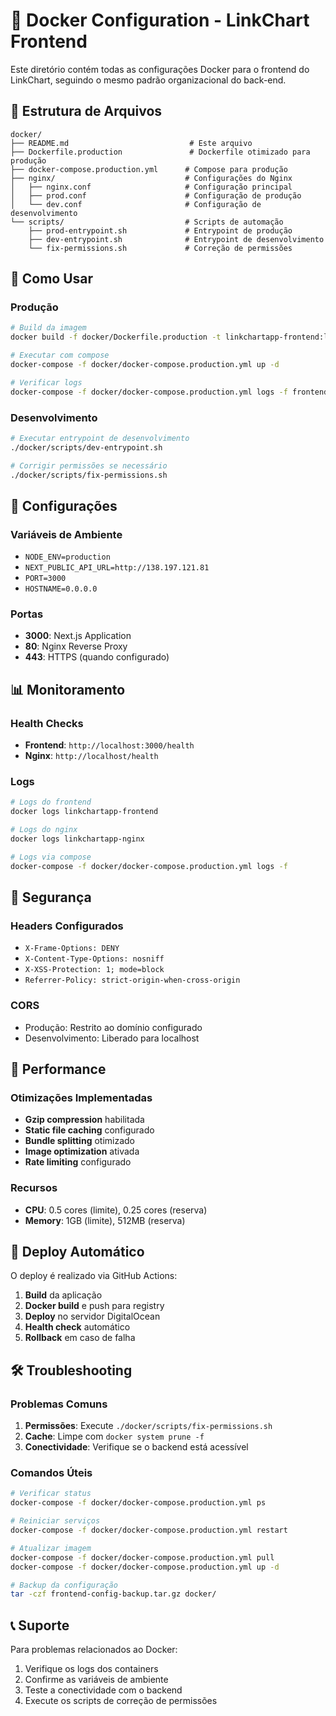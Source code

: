 # 🐳 Docker Configuration - LinkChart Frontend

Este diretório contém todas as configurações Docker para o frontend do LinkChart, seguindo o mesmo padrão organizacional do back-end.

## 📁 Estrutura de Arquivos

```
docker/
├── README.md                           # Este arquivo
├── Dockerfile.production               # Dockerfile otimizado para produção
├── docker-compose.production.yml      # Compose para produção
├── nginx/                             # Configurações do Nginx
│   ├── nginx.conf                     # Configuração principal
│   ├── prod.conf                      # Configuração de produção
│   └── dev.conf                       # Configuração de desenvolvimento
└── scripts/                           # Scripts de automação
    ├── prod-entrypoint.sh             # Entrypoint de produção
    ├── dev-entrypoint.sh              # Entrypoint de desenvolvimento
    └── fix-permissions.sh             # Correção de permissões
```

## 🚀 Como Usar

### Produção

```bash
# Build da imagem
docker build -f docker/Dockerfile.production -t linkchartapp-frontend:latest .

# Executar com compose
docker-compose -f docker/docker-compose.production.yml up -d

# Verificar logs
docker-compose -f docker/docker-compose.production.yml logs -f frontend
```

### Desenvolvimento

```bash
# Executar entrypoint de desenvolvimento
./docker/scripts/dev-entrypoint.sh

# Corrigir permissões se necessário
./docker/scripts/fix-permissions.sh
```

## 🔧 Configurações

### Variáveis de Ambiente

- `NODE_ENV=production`
- `NEXT_PUBLIC_API_URL=http://138.197.121.81`
- `PORT=3000`
- `HOSTNAME=0.0.0.0`

### Portas

- **3000**: Next.js Application
- **80**: Nginx Reverse Proxy
- **443**: HTTPS (quando configurado)

## 📊 Monitoramento

### Health Checks

- **Frontend**: `http://localhost:3000/health`
- **Nginx**: `http://localhost/health`

### Logs

```bash
# Logs do frontend
docker logs linkchartapp-frontend

# Logs do nginx
docker logs linkchartapp-nginx

# Logs via compose
docker-compose -f docker/docker-compose.production.yml logs -f
```

## 🔐 Segurança

### Headers Configurados

- `X-Frame-Options: DENY`
- `X-Content-Type-Options: nosniff`
- `X-XSS-Protection: 1; mode=block`
- `Referrer-Policy: strict-origin-when-cross-origin`

### CORS

- Produção: Restrito ao domínio configurado
- Desenvolvimento: Liberado para localhost

## 🎯 Performance

### Otimizações Implementadas

- **Gzip compression** habilitada
- **Static file caching** configurado
- **Bundle splitting** otimizado
- **Image optimization** ativada
- **Rate limiting** configurado

### Recursos

- **CPU**: 0.5 cores (limite), 0.25 cores (reserva)
- **Memory**: 1GB (limite), 512MB (reserva)

## 🔄 Deploy Automático

O deploy é realizado via GitHub Actions:

1. **Build** da aplicação
2. **Docker build** e push para registry
3. **Deploy** no servidor DigitalOcean
4. **Health check** automático
5. **Rollback** em caso de falha

## 🛠️ Troubleshooting

### Problemas Comuns

1. **Permissões**: Execute `./docker/scripts/fix-permissions.sh`
2. **Cache**: Limpe com `docker system prune -f`
3. **Conectividade**: Verifique se o backend está acessível

### Comandos Úteis

```bash
# Verificar status
docker-compose -f docker/docker-compose.production.yml ps

# Reiniciar serviços
docker-compose -f docker/docker-compose.production.yml restart

# Atualizar imagem
docker-compose -f docker/docker-compose.production.yml pull
docker-compose -f docker/docker-compose.production.yml up -d

# Backup da configuração
tar -czf frontend-config-backup.tar.gz docker/
```

## 📞 Suporte

Para problemas relacionados ao Docker:

1. Verifique os logs dos containers
2. Confirme as variáveis de ambiente
3. Teste a conectividade com o backend
4. Execute os scripts de correção de permissões
